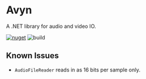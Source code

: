 # Avyn
A .NET library for audio and video IO.

[![nuget](https://img.shields.io/nuget/v/Avyn.svg)](https://www.nuget.org/packages/Avyn/) 
![build](https://github.com/hazdryx/Avyn/actions/workflows/publish.yml/badge.svg)

## Known Issues
- `AudioFileReader` reads in as 16 bits per sample only.